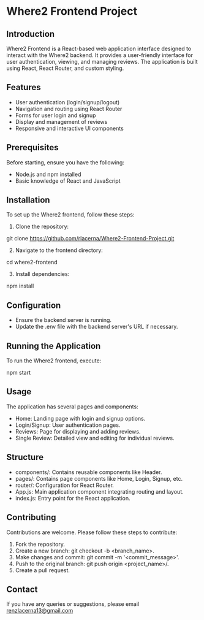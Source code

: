 # Where2 Frontend Project

## Introduction

Where2 Frontend is a React-based web application interface designed to interact with the Where2 backend. It provides a user-friendly interface for user authentication, viewing, and managing reviews. The application is built using React, React Router, and custom styling.

## Features

* User authentication (login/signup/logout)
* Navigation and routing using React Router
* Forms for user login and signup
* Display and management of reviews
* Responsive and interactive UI components

## Prerequisites

Before starting, ensure you have the following:

* Node.js and npm installed
* Basic knowledge of React and JavaScript

## Installation

To set up the Where2 frontend, follow these steps:

1. Clone the repository:

git clone https://github.com/rlacerna/Where2-Frontend-Project.git

2. Navigate to the frontend directory:

cd where2-frontend

3. Install dependencies:

npm install

## Configuration

* Ensure the backend server is running.
* Update the .env file with the backend server's URL if necessary.

## Running the Application

To run the Where2 frontend, execute:

npm start

## Usage

The application has several pages and components:

* Home: Landing page with login and signup options.
* Login/Signup: User authentication pages.
* Reviews: Page for displaying and adding reviews.
* Single Review: Detailed view and editing for individual reviews.

## Structure

* components/: Contains reusable components like Header.
* pages/: Contains page components like Home, Login, Signup, etc.
* router/: Configuration for React Router.
* App.js: Main application component integrating routing and layout.
* index.js: Entry point for the React application.

## Contributing

Contributions are welcome. Please follow these steps to contribute:

1. Fork the repository.
2. Create a new branch: git checkout -b <branch_name>.
3. Make changes and commit: git commit -m '<commit_message>'.
4. Push to the original branch: git push origin <project_name>/<location>.
5. Create a pull request.

## Contact

If you have any queries or suggestions, please email renzlacerna13@gmail.com 